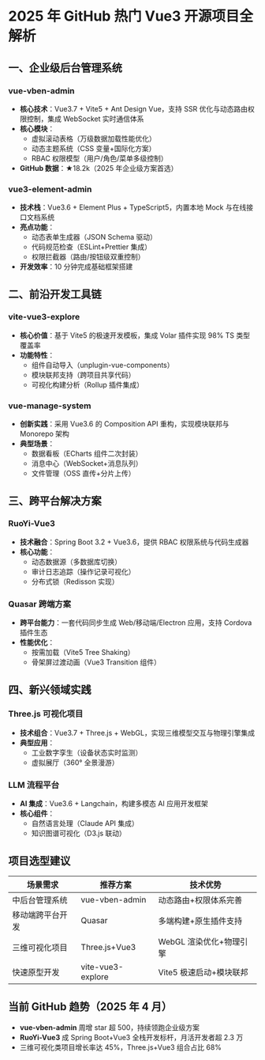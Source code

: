 # 2025 年 GitHub 热门 Vue3 开源项目全解析

## 一、企业级后台管理系统

### vue-vben-admin

- **核心技术**：Vue3.7 + Vite5 + Ant Design Vue，支持 SSR 优化与动态路由权限控制，集成 WebSocket 实时通信体系
- **核心模块**：
  - 虚拟滚动表格（万级数据加载性能优化）
  - 动态主题系统（CSS 变量+国际化方案）
  - RBAC 权限模型（用户/角色/菜单多级控制）
- **GitHub 数据**：★18.2k（2025 年企业级方案首选）

### vue3-element-admin

- **技术栈**：Vue3.6 + Element Plus + TypeScript5，内置本地 Mock 与在线接口文档系统
- **亮点功能**：
  - 动态表单生成器（JSON Schema 驱动）
  - 代码规范检查（ESLint+Prettier 集成）
  - 权限拦截器（路由/按钮级双重控制）
- **开发效率**：10 分钟完成基础框架搭建

## 二、前沿开发工具链

### vite-vue3-explore

- **核心价值**：基于 Vite5 的极速开发模板，集成 Volar 插件实现 98% TS 类型覆盖率
- **功能特性**：
  - 组件自动导入（unplugin-vue-components）
  - 模块联邦支持（跨项目共享代码）
  - 可视化构建分析（Rollup 插件集成）

### vue-manage-system

- **创新实践**：采用 Vue3.6 的 Composition API 重构，实现模块联邦与 Monorepo 架构
- **典型场景**：
  - 数据看板（ECharts 组件二次封装）
  - 消息中心（WebSocket+消息队列）
  - 文件管理（OSS 直传+分片上传）

## 三、跨平台解决方案

### RuoYi-Vue3

- **技术融合**：Spring Boot 3.2 + Vue3.6，提供 RBAC 权限系统与代码生成器
- **核心功能**：
  - 动态数据源（多数据库切换）
  - 审计日志追踪（操作记录可视化）
  - 分布式锁（Redisson 实现）

### Quasar 跨端方案

- **跨平台能力**：一套代码同步生成 Web/移动端/Electron 应用，支持 Cordova 插件生态
- **性能优化**：
  - 按需加载（Vite5 Tree Shaking）
  - 骨架屏过渡动画（Vue3 Transition 组件）

## 四、新兴领域实践

### Three.js 可视化项目

- **技术组合**：Vue3.7 + Three.js + WebGL，实现三维模型交互与物理引擎集成
- **典型应用**：
  - 工业数字孪生（设备状态实时监测）
  - 虚拟展厅（360° 全景漫游）

### LLM 流程平台

- **AI 集成**：Vue3.6 + Langchain，构建多模态 AI 应用开发框架
- **核心组件**：
  - 自然语言处理（Claude API 集成）
  - 知识图谱可视化（D3.js 联动）

## 项目选型建议

| 场景需求         | 推荐方案          | 技术优势                |
| ---------------- | ----------------- | ----------------------- |
| 中后台管理系统   | vue-vben-admin    | 动态路由+权限体系完善   |
| 移动端跨平台开发 | Quasar            | 多端构建+原生插件支持   |
| 三维可视化项目   | Three.js+Vue3     | WebGL 渲染优化+物理引擎 |
| 快速原型开发     | vite-vue3-explore | Vite5 极速启动+模块联邦 |

## 当前 GitHub 趋势（2025 年 4 月）

- **vue-vben-admin** 周增 star 超 500，持续领跑企业级方案
- **RuoYi-Vue3** 成 Spring Boot+Vue3 全栈开发标杆，月活开发者超 2.3 万
- 三维可视化类项目增长率达 45%，Three.js+Vue3 组合占比 68%
